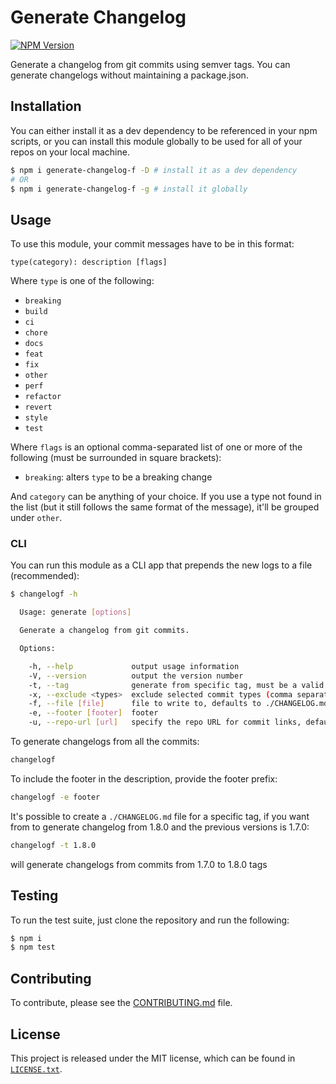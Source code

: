 # Generate Changelog

[![NPM Version](https://badge.fury.io/js/generate-changelog.svg)](https://www.npmjs.com/package/generate-changelogf)

Generate a changelog from git commits using semver tags. You can generate changelogs without maintaining a package.json.

## Installation

You can either install it as a dev dependency to be referenced in your npm scripts, or you can install this module globally to be used for all of your repos on your local machine.

```bash
$ npm i generate-changelog-f -D # install it as a dev dependency
# OR
$ npm i generate-changelog-f -g # install it globally
```

## Usage

To use this module, your commit messages have to be in this format:

```
type(category): description [flags]
```

Where `type` is one of the following:

* `breaking`
* `build`
* `ci`
* `chore`
* `docs`
* `feat`
* `fix`
* `other`
* `perf`
* `refactor`
* `revert`
* `style`
* `test`

Where `flags` is an optional comma-separated list of one or more of the following (must be surrounded in square brackets):

* `breaking`: alters `type` to be a breaking change

And `category` can be anything of your choice. If you use a type not found in the list (but it still follows the same format of the message), it'll be grouped under `other`.

### CLI

You can run this module as a CLI app that prepends the new logs to a file (recommended):

```bash
$ changelogf -h

  Usage: generate [options]

  Generate a changelog from git commits.

  Options:

    -h, --help             output usage information
    -V, --version          output the version number
    -t, --tag              generate from specific tag, must be a valid semver version (e.g. v1.2.3 or 1.2.3)
    -x, --exclude <types>  exclude selected commit types (comma separated)
    -f, --file [file]      file to write to, defaults to ./CHANGELOG.md, use - for stdout
    -e, --footer [footer]  footer
    -u, --repo-url [url]   specify the repo URL for commit links, defaults to checking the package.json
```

To generate changelogs from all the commits:

```bash
changelogf
```

To include the footer in the description, provide the footer prefix:

```bash
changelogf -e footer
```

It's possible to create a `./CHANGELOG.md` file for a specific tag, if you want from to generate changelog from 1.8.0 and the previous versions is 1.7.0:

```bash
changelogf -t 1.8.0
```

will generate changelogs from commits from 1.7.0 to 1.8.0 tags

## Testing

To run the test suite, just clone the repository and run the following:

```bash
$ npm i
$ npm test
```

## Contributing

To contribute, please see the [CONTRIBUTING.md](CONTRIBUTING.md) file.

## License

This project is released under the MIT license, which can be found in [`LICENSE.txt`](LICENSE.txt).
